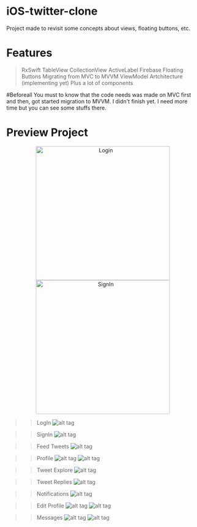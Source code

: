 # iOS-twitter-clone
Project made to revisit some concepts about views, floating buttons, etc.


# Features
> RxSwift
> TableView
> CollectionView
> ActiveLabel
> Firebase
> Floating Buttons
> Migrating from MVC to MVVM
> ViewModel Artchitecture (implementing yet)
> Plus a lot of components


#Beforeall
You must to know that the code needs was made on MVC first and then, got started migration to MVVM. I didn't finish yet. I need more time but you can see some stuffs there.



# Preview Project

<p align="center">
  <img src="https://github.com/renatomateusx/iOS-twitter-clone/blob/master/1.png" width="350" title="Login">
  <img src="https://github.com/renatomateusx/iOS-twitter-clone/blob/master/2.png" width="350" alt="SignIn">
</p>


>> LogIn
![alt tag](https://github.com/renatomateusx/iOS-twitter-clone/blob/master/1.png)

>> SignIn
![alt tag](https://github.com/renatomateusx/iOS-twitter-clone/blob/master/2.png)

>> Feed Tweets
![alt tag](https://github.com/renatomateusx/iOS-twitter-clone/blob/master/3.png)

>>Profile
![alt tag](https://github.com/renatomateusx/iOS-twitter-clone/blob/master/3.1.png)
![alt tag](https://github.com/renatomateusx/iOS-twitter-clone/blob/master/3.2.png)

>>Tweet Explore
![alt tag](https://github.com/renatomateusx/iOS-twitter-clone/blob/master/4.png)    

>>Tweet Replies
![alt tag](https://github.com/renatomateusx/iOS-twitter-clone/blob/master/4.1.png)

>>Notifications
![alt tag](https://github.com/renatomateusx/iOS-twitter-clone/blob/master/5.png)

>>Edit Profile
![alt tag](https://github.com/renatomateusx/iOS-twitter-clone/blob/master/6.png)
![alt tag](https://github.com/renatomateusx/iOS-twitter-clone/blob/master/6.1.png)

>>Messages
![alt tag](https://github.com/renatomateusx/iOS-twitter-clone/blob/master/7.png)
![alt tag](https://github.com/renatomateusx/iOS-twitter-clone/blob/master/7.1.png)
